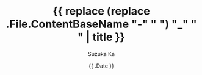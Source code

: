 ---
title: '{{ replace (replace .File.ContentBaseName "-" " ") "_" " " | title }}'
description: (Galery description)
date: '{{ .Date }}'
draft: false
author: "Suzuka Ka"
menus: "main"
# categories: ["nature"]
# weight: 3
# params:
#   private: true
#   featured: true # If true the gallery will be featured in home with a big picture
#   featured_gallery: true # If true, the gallery will be featured in the home page (with an smaller size)
#   featured_image: azzedine-rouichi-ZS_XuDZmxpM-unsplash.jpg
#   theme: dark
#   sort_order: desc
#   sort_by: Name # Exif.Date
# resources:
#   - src: azzedine-rouichi-ZS_XuDZmxpM-unsplash.jpg
#     params:
#       cover: true

# resources:
#   - src: images/cat-1.jpg # NOTE don't forget the relative route! (If the image is inside 'images/' add it!)
#     title: Brown tabby cat on white stairs
#     params:
#       cover: true
#       date: 2024-02-18T13:04:30+0100

# title – title of the album, shown in the album list and on the album page.
# date – album date, used for sorting (newest first).
# description – description shown on the album page. Rendered as markdown to enable adding links and some formatting.
# weight – can be used to adjust sort order.
# params.featured_image – name of the image file used for the album thumbnail. If not set, the first image which contains feature in its filename is used, otherwise the first image in the album.
# params.private – if set to true, this album is not shown in the album overview and is excluded from RSS feeds.
# params.featured – if set to true, this album is featured on the homepage (even if private).
# params.sort_by – property used for sorting images in an album. Default is Name (filename), but can also be Date.
# params.sort_order – sort order. Default is asc.
# params.theme – color theme for this page. Defaults to defaultTheme from configuration.
---